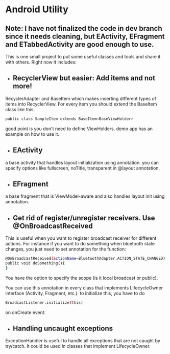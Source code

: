 # Android Utility 

## Note: I have not finalized the code in dev branch since it needs cleaning, but EActivity, EFragment and ETabbedActivity are good enough to use. 


This is one small project to put some useful classes and tools and share it with others. Right now it includes:


- ## RecyclerView but easier: Add items and not more!
RecyclerAdapter and BaseItem which makes inserting different types of items into RecyclerView. For every item you should extend the BaseItem class like this:

```sh
public class SampleItem extends BaseItem<BaseViewHolder> 
```
 good point is you don't need to define ViewHolders. demo app has an example on how to use it. 

- ## EActivity
 a base activity that handles layout initialization using annotation. you can specify options like fullscreen, noTitle, transparent in @layout annotation. 

- ## EFragment 
a base fragment that is ViewModel-aware and also handles layout init using annotation.

 
- ## Get rid of register/unregister receivers. Use @OnBroadcastReceived 
This is useful when you want to register broadcast receiver for different actions. For instance if you want to do something when bluetooth state changes, you just need to set annotation for the function:
  
```sh
@OnBroadcastReceived(actionName=BluetoothAdapter.ACTION_STATE_CHANGED)
public void doSomething(){
}
```
 
  You have the option to specify the scope (is it local broadcast or public).
  
  You can use this annotation in every class that implements LifecycleOwner interface (Activity, Fragment, etc.). to initialize this, you have to do 
 
 ```sh
 BroadcastListener.initialize(this) 
 ```
 on onCreate event. 
   
- ## Handling uncaught exceptions
ExceptionHandler is useful to handle all exceptions that are not caught by try/catch. It could be used in classes that implement LifecycleOwner.
